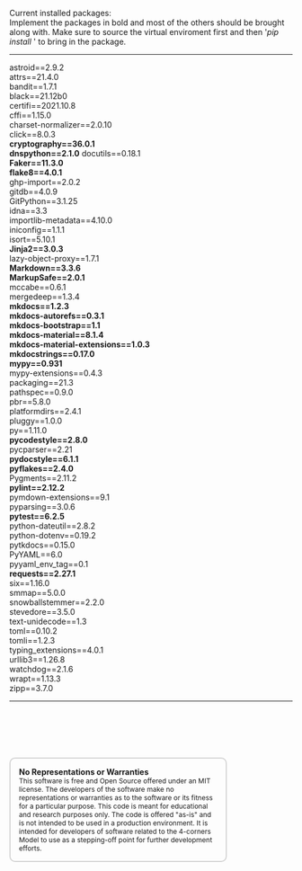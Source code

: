 
Current installed packages:     
Implement the packages in bold and most of the others should be brought along with.  Make sure to source the virtual enviroment first and then '_pip install <package>_' to bring in the package.  


  
 <hr/>

astroid==2.9.2  
attrs==21.4.0  
bandit==1.7.1  
black==21.12b0  
certifi==2021.10.8  
cffi==1.15.0  
charset-normalizer==2.0.10  
click==8.0.3  
__cryptography==36.0.1__  
__dnspython==2.1.0__ 
docutils==0.18.1  
__Faker==11.3.0__    
__flake8==4.0.1__  
ghp-import==2.0.2    
gitdb==4.0.9  
GitPython==3.1.25  
idna==3.3     
importlib-metadata==4.10.0     
iniconfig==1.1.1   
isort==5.10.1   
__Jinja2==3.0.3__   
lazy-object-proxy==1.7.1   
__Markdown==3.3.6__   
__MarkupSafe==2.0.1__   
mccabe==0.6.1   
mergedeep==1.3.4   
__mkdocs==1.2.3__   
__mkdocs-autorefs==0.3.1__  
__mkdocs-bootstrap==1.1__  
__mkdocs-material==8.1.4__   
__mkdocs-material-extensions==1.0.3__   
__mkdocstrings==0.17.0__   
__mypy==0.931__   
mypy-extensions==0.4.3   
packaging==21.3   
pathspec==0.9.0   
pbr==5.8.0   
platformdirs==2.4.1   
pluggy==1.0.0   
py==1.11.0   
__pycodestyle==2.8.0__   
pycparser==2.21   
__pydocstyle==6.1.1__   
__pyflakes==2.4.0__  
Pygments==2.11.2   
__pylint==2.12.2__   
pymdown-extensions==9.1   
pyparsing==3.0.6   
__pytest==6.2.5__   
python-dateutil==2.8.2   
python-dotenv==0.19.2   
pytkdocs==0.15.0   
PyYAML==6.0   
pyyaml_env_tag==0.1   
__requests==2.27.1__   
six==1.16.0   
smmap==5.0.0   
snowballstemmer==2.2.0   
stevedore==3.5.0   
text-unidecode==1.3   
toml==0.10.2   
tomli==1.2.3   
typing_extensions==4.0.1   
urllib3==1.26.8   
watchdog==2.1.6   
wrapt==1.13.3   
zipp==3.7.0     
       
   
<hr/>

<div style="font-size: 12px;
            padding: 15px;
            border: 2px solid lightgray;
            margin-top: 100px;
            margin-left: 0px;
            margin-bottom: 40px;
            margin-right: auto;
            width: 70%;
            border-radius: 10px;">
  <h4 style="font-size: 14px;
            padding: 0px;
            margin: 0px;">No Representations or Warranties</h5>
  This software is free and Open Source offered under an MIT license. The developers of the software make no
  representations or warranties as to the software or its fitness for a particular purpose. This code is meant for
  educational and research purposes only. The code is offered "as-is" and is not intended to be used in a production
  environment. It is intended for developers of software related to the 4-corners Model to use as a stepping-off point
  for further development efforts.
</div>